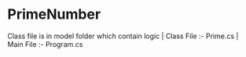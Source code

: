 # PrimeNumber

Class file is in model folder which contain logic
| Class File :- Prime.cs
| Main File :- Program.cs
